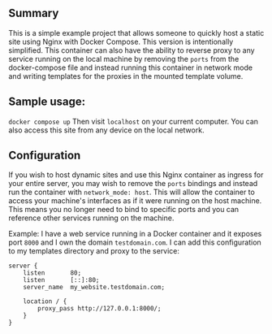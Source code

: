 ## Summary
This is a simple example project that allows someone to quickly host a static site using Nginx with Docker Compose.
This version is intentionally simplified. This container can also have the ability to reverse proxy to any service
running on the local machine by removing the `ports` from the docker-compose file and instead running this container
in network mode and writing templates for the proxies in the mounted template volume.

## Sample usage:
`docker compose up`
Then visit `localhost` on your current computer. You can also access this site from any device on the local network.

## Configuration
If you wish to host dynamic sites and use this Nginx container as ingress for your entire server, you may wish to
remove the `ports` bindings and instead run the container with `network_mode: host`. This will allow the container
to access your machine's interfaces as if it were running on the host machine. This means you no longer need to
bind to specific ports and you can reference other services running on the machine.

Example:
I have a web service running in a Docker container and it exposes port `8000` and I own the
domain `testdomain.com`. I can add this configuration to my templates directory and proxy to the service:
```
server {
    listen       80;
    listen       [::]:80;
    server_name  my_website.testdomain.com;

    location / {
        proxy_pass http://127.0.0.1:8000/;
    }
}
```